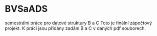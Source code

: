 # BVSaADS
semestrální práce pro datové struktury B a C
Toto je finální zápočtový projekt. K práci jsou přidány zadání B a C v daných pdf souborech.
